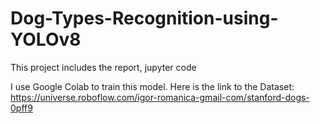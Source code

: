 # Dog-Types-Recognition-using-YOLOv8
This project includes the report, jupyter code



I use Google Colab to train this model. Here is the link to the Dataset:
https://universe.roboflow.com/igor-romanica-gmail-com/stanford-dogs-0pff9

